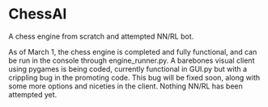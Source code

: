 # ChessAI
 
A chess engine from scratch and attempted NN/RL bot.

As of March 1, the chess engine is completed and fully functional, and can be run in the console through engine_runner.py.
A barebones visual client using pygames is being coded, currently functional in GUI.py but with a crippling bug in the promoting code. This bug will be fixed soon, along with some more options and niceties in the client.
Nothing NN/RL has been attempted yet.
